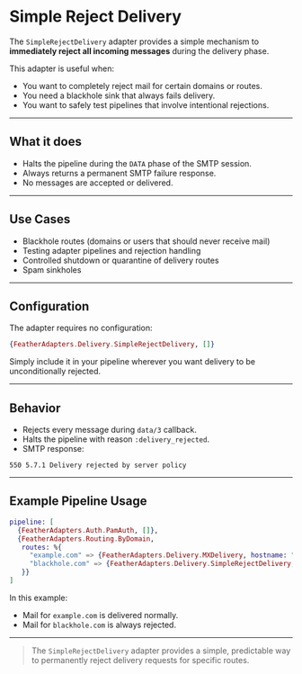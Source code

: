 # Simple Reject Delivery

The `SimpleRejectDelivery` adapter provides a simple mechanism to **immediately reject all incoming messages** during the delivery phase.

This adapter is useful when:

- You want to completely reject mail for certain domains or routes.
- You need a blackhole sink that always fails delivery.
- You want to safely test pipelines that involve intentional rejections.

---

## What it does

- Halts the pipeline during the `DATA` phase of the SMTP session.
- Always returns a permanent SMTP failure response.
- No messages are accepted or delivered.

---

## Use Cases

- Blackhole routes (domains or users that should never receive mail)
- Testing adapter pipelines and rejection handling
- Controlled shutdown or quarantine of delivery routes
- Spam sinkholes

---

## Configuration

The adapter requires no configuration:

```elixir
{FeatherAdapters.Delivery.SimpleRejectDelivery, []}
```

Simply include it in your pipeline wherever you want delivery to be unconditionally rejected.

---

## Behavior

- Rejects every message during `data/3` callback.
- Halts the pipeline with reason `:delivery_rejected`.
- SMTP response:

```
550 5.7.1 Delivery rejected by server policy
```

---

## Example Pipeline Usage

```elixir
pipeline: [
  {FeatherAdapters.Auth.PamAuth, []},
  {FeatherAdapters.Routing.ByDomain,
   routes: %{
     "example.com" => {FeatherAdapters.Delivery.MXDelivery, hostname: "..."},
     "blackhole.com" => {FeatherAdapters.Delivery.SimpleRejectDelivery, []}
   }}
]
```

In this example:

- Mail for `example.com` is delivered normally.
- Mail for `blackhole.com` is always rejected.

---

> The `SimpleRejectDelivery` adapter provides a simple, predictable way to permanently reject delivery requests for specific routes.

